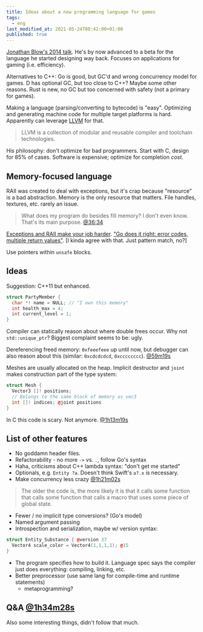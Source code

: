 ```yaml
---
title: Ideas about a new programming language for games
tags:
  - eng
last_modified_at: 2021-05-24T00:42:00+01:00
published: true
---
```



[Jonathan Blow's 2014 talk](https://youtu.be/TH9VCN6UkyQ).
He's by now advanced to a beta for the language he started designing way back.
Focuses on applications for gaming (i.e. efficiency).

Alternatives to C++:
Go is good, but GC'd and wrong concurrency model for games.
D has optional GC, but too close to C++? Maybe some other reasons.
Rust is new, no GC but too concerned with safety (not a primary for games).

Making a language (parsing/converting to bytecode) is "easy".
Optimizing and generating machine code for multiple target platforms is hard.
Apparently can leverage [LLVM](https://llvm.org/) for that.

> LLVM is a collection of modular and reusable compiler and toolchain
> technologies.

His philosophy: don't optimize for bad programmers.
Start with C, design for 85% of cases.
Software is expensive; optimize for completion *cost*.


## Memory-focused language

RAII was created to deal with exceptions, but it's crap because "resource" is a
bad abstraction. Memory is the only resource that matters.
File handles, textures, etc. rarely an issue.

> What does my program do besides fill memory? I don't even know. That's its
> main purpose. [@36:34](https://youtu.be/TH9VCN6UkyQ?t=36m34s)

[Exceptions and RAII make your job harder](https://youtu.be/TH9VCN6UkyQ?t=42m31s).
["Go does it right: error codes, multiple return values"](https://youtu.be/TH9VCN6UkyQ?t=45m06s).
\[I kinda agree with that. Just pattern match, no?\]

Use pointers within `unsafe` blocks.


## Ideas

Suggestion: C++11 but enhanced.

```cpp
struct PartyMember {
  char *! name = NULL; // "I own this memory"
  int health_max = 4;
  int current_level = 1;
}
```

Compiler can statically reason about where double frees occur.
Why not `std::unique_ptr`? Biggest complaint seems to be: ugly.

Dereferencing freed memory: `0xfeeefeee` up until now,
but debugger can also reason about this (similar: `0xcdcdcdcd`, `0xcccccccc`).
[@59m19s](https://youtu.be/TH9VCN6UkyQ?t=59m19s)

Meshes are usually allocated on the heap.
Implicit destructor and `joint` makes construction part of the type system:

```cpp
struct Mesh {
  Vector3 []! positions;
  // Belongs to the same block of memory as vec3
  int []! indices; @joint positions
}
```

In C this code is scary. Not anymore. [@1h13m19s](https://youtu.be/TH9VCN6UkyQ?t=01h13m19s)


## List of other features

* No goddamn header files.
* Refactorability - no more `->` vs. `.`, follow Go's syntax
* Haha, criticisms about C++ lambda syntax: "don't get me started"
* Optionals, e.g. `Entity ?a`. Doesn't think Swift's `a?.x` is necessary.
* Make concurrency less crazy [@1h21m02s](https://youtu.be/TH9VCN6UkyQ?t=01h21m02s)
> The older the code is, the more likely it is that it calls some function that
> calls some function that calls a macro that uses some piece of global state.
* Fewer / no implicit type conversions? (Go's model)
* Named argument passing
* Introspection and serialization, maybe w/ version syntax:
```cpp
struct Entity_Substance { @version 37
  Vector4 scale_color = Vector4(1,1,1,1); @15
}
```
* The program specifies how to build it.
Language spec says the compiler just does everything: compiling, linking, etc.
* Better preprocessor (use same lang for compile-time and runtime statements)
  * metaprogramming?


## Q&A [@1h34m28s](https://youtu.be/TH9VCN6UkyQ?t=01h34m28s)

Also some interesting things, didn't follow that much.



